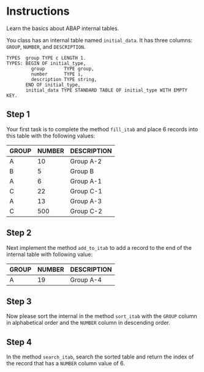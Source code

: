 # Instructions

Learn the basics about ABAP internal tables.

You class has an internal table named `initial_data`.  It has three columns: `GROUP`, `NUMBER`, and `DESCRIPTION`. 

```abap
TYPES  group TYPE c LENGTH 1.
TYPES: BEGIN OF initial_type,
         group       TYPE group,
         number      TYPE i,
         description TYPE string,
       END OF initial_type,
       initial_data TYPE STANDARD TABLE OF initial_type WITH EMPTY KEY.
```

## Step 1

Your first task is to complete the method `fill_itab` and place 6 records into this table with the following values:

| GROUP | NUMBER | DESCRIPTION |
| --- | ----------- | ----------- |
| A | 10 | Group A-2 |
| B | 5 | Group B |
| A | 6 | Group A-1 |
| C | 22 | Group C-1 |
| A | 13 | Group A-3 |
| C | 500 | Group C-2 |

## Step 2

Next implement the method `add_to_itab` to add a record to the end of the internal table with following value:

| GROUP | NUMBER | DESCRIPTION |
| --- | ----------- | ----------- |
| A | 19 | Group A-4 |

## Step 3

Now please sort the internal in the method `sort_itab` with the `GROUP` column in alphabetical order and the `NUMBER` column in descending order.

## Step 4

In the method `search_itab`, search the sorted table and return the index of the record that has a `NUMBER` column value of 6.
